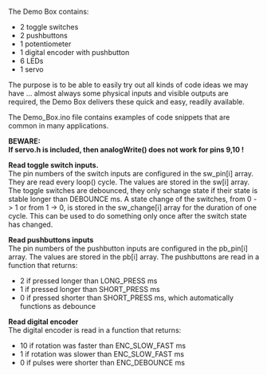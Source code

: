 The Demo Box contains:
- 2 toggle switches
- 2 pushbuttons
- 1 potentiometer
- 1 digital encoder with pushbutton
- 6 LEDs
- 1 servo

The purpose is to be able to easily try out all kinds of code ideas we may have ... almost always some physical inputs and visible outputs are required, the Demo Box delivers these quick and easy, readily available.

The Demo_Box.ino file contains examples of code snippets that are common in many applications.

**BEWARE:   
If servo.h is included, then analogWrite() does not work for pins 9,10 !**

**Read toggle switch inputs.**  
The pin numbers of the switch inputs are configured in the sw_pin[i] array. They are read every loop() cycle. The values are stored in the sw[i] array. The toggle switches are debounced, they only schange state if their state is stable longer than DEBOUNCE ms. A state change of the switches, from 0 -> 1 or from 1 -> 0, is stored in the sw_change[i] array for the duration of one cycle. This can be used to do something only once after the switch state has changed.

**Read pushbuttons inputs**  
The pin numbers of the pushbutton inputs are configured in the pb_pin[i] array. The values are stored in the pb[i] array. The pushbuttons are read in a function that returns:
- 2 if pressed longer than LONG_PRESS ms
- 1 if pressed longer than SHORT_PRESS ms
- 0 if pressed shorter than SHORT_PRESS ms, which automatically functions as debounce

**Read digital encoder**  
The digital encoder is read in a function that returns:
- 10 if rotation was faster than ENC_SLOW_FAST ms
- 1 if rotation was slower than ENC_SLOW_FAST ms
- 0 if pulses were shorter than ENC_DEBOUNCE ms



